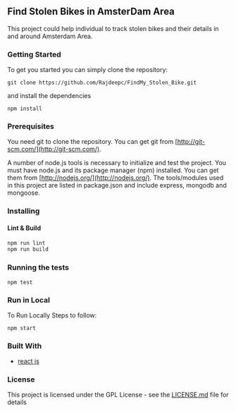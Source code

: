 ## Find Stolen Bikes in AmsterDam Area

This project could help individual to track stolen bikes and their details in and around Amsterdam Area.

### Getting Started
To get you started you can simply clone the repository:

```
git clone https://github.com/Rajdeepc/FindMy_Stolen_Bike.git
```
and install the dependencies
```
npm install
```

### Prerequisites
You need git to clone the repository. You can get git from
[http://git-scm.com/](http://git-scm.com/).

A number of node.js tools is necessary to initialize and test the project. You must have node.js and its package manager (npm) installed. You can get them from  [http://nodejs.org/](http://nodejs.org/). The tools/modules used in this project are listed in package.json and include express, mongodb and mongoose.


### Installing

#### Lint & Build

```sh
npm run lint
npm run build
```
### Running the tests
```
npm test
```

### Run in Local

To Run Locally Steps to follow:

``` 
npm start

```

### Built With

* [react js](https://github.com/facebook/react)



### License

This project is licensed under the GPL License - see the [LICENSE.md](LICENSE.md) file for details
